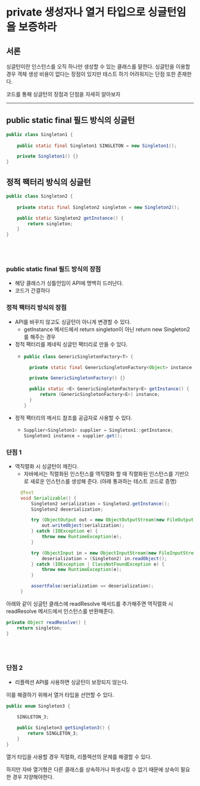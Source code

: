 # private 생성자나 열거 타입으로 싱글턴임을 보증하라

## 서론
싱글턴이란 인스턴스를 오직 하나만 생성할 수 있는 클래스를 말한다.
싱글턴을 이용할 경우 객체 생성 비용이 없다는 장점이 있지만 테스트 하기 어려워지는
단점 또한 존재한다.

코드를 통해 싱글턴의 장점과 단점을 자세히 알아보자

- - -

## public static final 필드 방식의 싱글턴

```java
public class Singleton1 {
    
    public static final Singleton1 SINGLETON = new Singleton1();

    private Singleton1() {}
}
```

## 정적 팩터리 방식의 싱글턴

```java
public class Singleton2 {
    
    private static final Singleton2 singleton = new Singleton2();

    public static Singleton2 getInstance() {
        return singleton;
    }
}
```
<br></br>

### public static final 필드 방식의 장점
- 해당 클래스가 싱틀언임이 API에 명백히 드러난다.
- 코드가 간결하다

### 정적 팩터리 방식의 장점
- API를 바꾸지 않고도 싱글턴이 아니게 변경할 수 있다.
  - getInstance 메서드에서 return singleton이 아닌 return new Singleton2를 해주는 경우
- 정적 팩터리를 제네릭 싱글턴 팩터리로 만들 수 있다.
  - ```java
    public class GenericSingletonFactory<T> {

      private static final GenericSingletonFactory<Object> instance = new GenericSingletonFactory();
  
      private GenericSingletonFactory() {}
  
      public static <E> GenericSingletonFactory<E> getInstance() {
          return (GenericSingletonFactory<E>) instance;
      }
    }
    ```
- 정적 팩터리의 메서드 참조를 공급자로 사용할 수 있다.
  - ``` java
    Supplier<Singleton1> supplier = Singleton1::getInstance;
    Singleton1 instance = supplier.get();
     ```

### 단점 1
- 역직렬화 시 싱글턴이 깨진다.
  - 자바에서는 직렬화된 인스턴스를 역직렬화 할 때 직렬화된 인스턴스를 기반으로 새로운 인스턴스를 생성해 준다. (아래 통과하는 테스트 코드로 증명)
  ``` java
    @Test
    void Serializable() {
        Singleton2 serialization = Singleton2.getInstance();
        Singleton2 deserialization;

        try (ObjectOutput out = new ObjectOutputStream(new FileOutputStream("settings.obj"))) {
            out.writeObject(serialization);
        } catch (IOException e) {
            throw new RuntimeException(e);
        }

        try (ObjectInput in = new ObjectInputStream(new FileInputStream("settings.obj"))) {
            deserialization = (Singleton2) in.readObject();
        } catch (IOException | ClassNotFoundException e) {
            throw new RuntimeException(e);
        }

        assertFalse(serialization == deserialization);
    }
    ```
아래와 같이 싱글턴 클래스에 readResolve 메서드를 추가해주면 역직렬화 시 readResolve 메서드에서 인스턴스를 반환해준다.
``` java
private Object readResolve() {
    return singleton;
}
```

<br></br>

### 단점 2
- 리플렉션 API를 사용하면 싱글턴이 보장되지 않는다.

이를 해결하기 위해서 열거 타입을 선언할 수 있다.

```java
public enum Singleton3 {

    SINGLETON_3;
    
    public Singleton3 getSingleton3() {
        return SINGLETON_3;
    }
}
```

열거 타입을 사용할 경우 직렬화, 리플렉션의 문제를 해결할 수 있다.

하지만 자바 열거형은 다른 클래스를 상속하거나 파생시킬 수 없기 때문에 상속이 필요한 경우 지양해야한다.